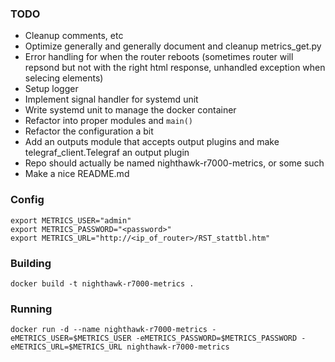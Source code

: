 ### TODO

- Cleanup comments, etc
- Optimize generally and generally document and cleanup metrics_get.py 
- Error handling for when the router reboots (sometimes router will repsond but not with the right html response, unhandled exception when selecing elements)
- Setup logger
- Implement signal handler for systemd unit
- Write systemd unit to manage the docker container 
- Refactor into proper modules and `main()`
- Refactor the configuration a bit
- Add an outputs module that accepts output plugins and make telegraf_client.Telegraf an output plugin
- Repo should actually be named nighthawk-r7000-metrics, or some such
- Make a nice README.md

### Config

```
export METRICS_USER="admin"
export METRICS_PASSWORD="<password>"
export METRICS_URL="http://<ip_of_router>/RST_stattbl.htm"
```

### Building

`docker build -t nighthawk-r7000-metrics .`

### Running

`docker run -d --name nighthawk-r7000-metrics -eMETRICS_USER=$METRICS_USER -eMETRICS_PASSWORD=$METRICS_PASSWORD -eMETRICS_URL=$METRICS_URL nighthawk-r7000-metrics`

